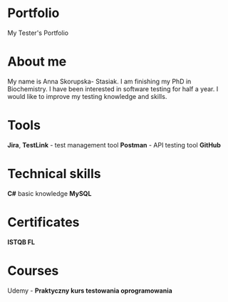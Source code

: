 # Portfolio
My Tester's Portfolio
# About me
My name is Anna Skorupska- Stasiak. I am finishing my PhD in Biochemistry. I have been interested in software testing for half a year. I would like to improve my testing knowledge and skills.
# Tools
**Jira**, **TestLink** - test management tool
**Postman** - API testing tool
**GitHub**
# Technical skills
**C#** basic knowledge
**MySQL** 
# Certificates
**ISTQB FL**
# Courses
Udemy - **Praktyczny kurs testowania oprogramowania**

